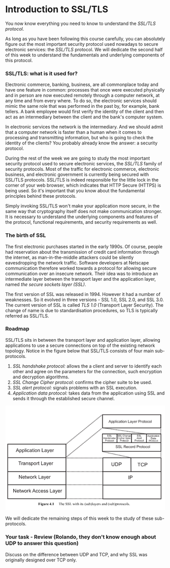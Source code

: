 # Introduction to SSL/TLS

You now know everything you need to know to understand the *SSL/TLS protocol*.

As long as you have been following this course carefully, you can absolutely figure out the most important security protocol used nowadays to secure electronic services: the *SSL/TLS* protocol. We will dedicate the second half of this week to understand the fundamentals and underlying components of this protocol. 

### SSL/TLS: what is it used for?

Electronic commerce, banking, business, are all commonplace today and have one feature in common: processes that once were executed physically and in person are now executed remotely through a computer network, at any time and from every where. To do so, the electronic services should mimic the same role that was performed in the past by, for example, bank tellers. A bank employee would first verify the identity of the client and then act as an intermediary between the client and the bank's computer system. 

In electronic services the network is the intermediary. And we should admit that a computer network is faster than a human when it comes to processing and transmitting information, but who is going to check the identity of the clients? You probably already know the answer: a security protocol. 

During the rest of the week we are going to study the most important security protocol used to secure electronic services, the *SSL/TLS* family of security protocols. Most of the traffic for electronic commerce, electronic business, and electronic government is currently being secured with SSL/TLS protocols. SSL/TLS is indeed responsible for the little lock in the corner of your web browser, which indicates that HTTP Secure (HTTPS) is being used.  So it's important that you know about the fundamental principles behind these protocols. 

Simply invoking SSL/TLS won't make your application more secure, in the same way that cryptography itself does not make communication stronger. It is necessary to understand the underlying components and features of the protocol, functional requirements, and security requirements as well. 

### The birth of SSL

The first electronic purchases started in the early 1990s. Of course, people had reservation about the transmission of credit card information through the internet, as man-in-the-middle attackers could be silently eavesdropping the network traffic. Software developers at Netscape communication therefore worked towards a protocol for allowing secure communication over an insecure network. Their idea was to introduce an intermediate layer between the transport layer and the application layer, named *the secure sockets layer (SSL)*. 

The first version of SSL was released in 1994. However it had a number of weaknesses. So it evolved in three versions - SSL 1.0, SSL 2.0, and SSL 3.0. The current version of SSL is called *TLS 1.0* (Transport Layer Security). The change of name is due to standardisation procedures, so TLS is typically referred as SSL/TLS. 

### Roadmap 

SSL/TLS sits in between the transport layer and application layer, allowing applications to use a secure connections on top of the existing network topology. Notice in the figure below that SSL/TLS consists of four main sub-protocols. 

1. *SSL handshake protocol:* allows the a client and server to identify each other and agree on the parameters for the connection, such encryption and decryption algorithms.  
2. *SSL Change Cipher protocol:* confirms the cipher suite to be used.
3. *SSL alert protocol:* signals problems with an SSL execution.
4. *Application data protocol:* takes data from the application using SSL and sends it through the established secure channel. 

![GitHub Logo](./images/ssl-stack.png)
<!---
(source: http://swrdfish.github.io/assets/ssl/ssl_stack.png)
-->

We will dedicate the remaining steps of this week to the study of these sub-protocols. 

### Your task - Review (Rolando, they don't know enough about UDP to answer this question)

Discuss on the difference between UDP and TCP, and why SSL was originally designed over TCP only. 


